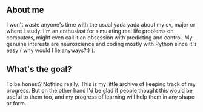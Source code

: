## About me

I won't waste anyone's time with the usual yada yada about my cv, major or where I study. 
I'm an enthusiast for simulating real life problems on computers, might even call it an obsession with predicting and control. 
My genuine interests are neuroscience and coding mostly with Python since it's easy ( why would I lie anyways?:) ).

## What's the goal?

To be honest? Nothing really.
This is my little archive of keeping track of my progress.
But on the other hand I'd be glad if people thought this would be useful to them too, and my progress of learning will help them in any shape or form.

<!--
**nadiacheharizadeh/nadiacheharizadeh** is a ✨ _special_ ✨ repository because its `README.md` (this file) appears on your GitHub profile.

Here are some ideas to get you started:

- 🔭 I’m currently working on ...
- 🌱 I’m currently learning ...
- 👯 I’m looking to collaborate on ...
- 🤔 I’m looking for help with ...
- 💬 Ask me about ...
- 📫 How to reach me: ...
- 😄 Pronouns: ...
- ⚡ Fun fact: ...
-->
